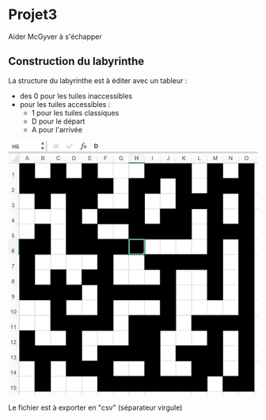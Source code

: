 Projet3
=======
Aider McGyver à s'échapper

Construction du labyrinthe
--------------------------
La structure du labyrinthe est à éditer avec un tableur :
- des 0 pour les tuiles inaccessibles
- pour les tuiles accessibles :
    - 1 pour les tuiles classiques
    - D pour le départ
    - A pour l'arrivée

![La structure](/images/labyrinthe-tableur.jpg)

Le fichier est à exporter en "csv" (séparateur virgule)